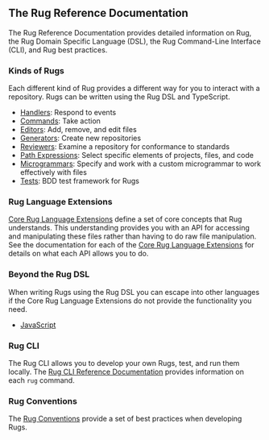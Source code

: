 ## The Rug Reference Documentation

The Rug Reference Documentation provides detailed information on Rug,
the Rug Domain Specific Language (DSL), the Rug Command-Line Interface
(CLI), and Rug best practices.

### Kinds of Rugs

Each different kind of Rug provides a different way for you to
interact with a repository.  Rugs can be written using the Rug DSL and
TypeScript.

-   [Handlers](handlers.md): Respond to events
-   [Commands](commands.md): Take action
-   [Editors](editors.md): Add, remove, and edit files
-   [Generators](generators.md): Create new repositories
-   [Reviewers](reviewers.md): Examine a repository for conformance to standards
-   [Path Expressions](path-expressions.md): Select specific elements of projects, files, and code
-   [Microgrammars](microgrammars.md): Specify and work with a custom microgrammar to work effectively with files
-   [Tests](tests.md): BDD test framework for Rugs

### Rug Language Extensions

[Core Rug Language Extensions](extensions/index.md) define a set of core concepts that
Rug understands.  This understanding provides you with an API for
accessing and manipulating these files rather than having to do raw
file manipulation.  See the documentation for each of the [Core Rug Language Extensions](extensions/index.md)
for details on what each API allows you to do.

### Beyond the Rug DSL

When writing Rugs using the Rug DSL you can escape into other
languages if the Core Rug Language Extensions do not provide the functionality you
need.

-   [JavaScript](dsl/javascript.md)

### Rug CLI

The Rug CLI allows you to develop your own Rugs, test, and run them
locally.  The [Rug CLI Reference Documentation][cli] provides
information on each `rug` command.

[cli]: ../rug-cli/index.md


### Rug Conventions

The [Rug Conventions][conventions] provide a set of best practices
when developing Rugs.

[conventions]: /user-guide/rug/conventions.md
